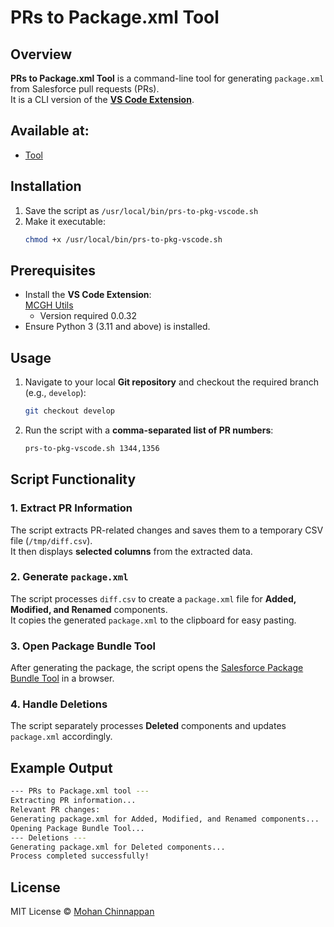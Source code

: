 # PRs to Package.xml Tool  

## Overview  
**PRs to Package.xml Tool** is a command-line tool for generating `package.xml` from Salesforce pull requests (PRs).  
It is a CLI version of the **[VS Code Extension](https://marketplace.visualstudio.com/items?itemName=mohanc5.mcghutils)**.

## Available at:
- [Tool](./prs-to-pkg-vscode.sh)


## Installation  

1. Save the script as `/usr/local/bin/prs-to-pkg-vscode.sh`
2. Make it executable:  
   ```bash
   chmod +x /usr/local/bin/prs-to-pkg-vscode.sh
   ```

## Prerequisites  

- Install the **VS Code Extension**:  
  [MCGH Utils](https://marketplace.visualstudio.com/items?itemName=mohanc5.mcghutils)
  - Version required 0.0.32
- Ensure Python 3 (3.11 and above) is installed.

## Usage  

1. Navigate to your local **Git repository** and checkout the required branch (e.g., `develop`):
   ```bash
   git checkout develop
   ```
2. Run the script with a **comma-separated list of PR numbers**:
   ```bash
   prs-to-pkg-vscode.sh 1344,1356
   ```

## Script Functionality  

### 1. Extract PR Information  
The script extracts PR-related changes and saves them to a temporary CSV file (`/tmp/diff.csv`).  
It then displays **selected columns** from the extracted data.

### 2. Generate `package.xml`  
The script processes `diff.csv` to create a `package.xml` file for **Added, Modified, and Renamed** components.  
It copies the generated `package.xml` to the clipboard for easy pasting.

### 3. Open Package Bundle Tool  
After generating the package, the script opens the [Salesforce Package Bundle Tool](https://mohan-chinnappan-n5.github.io/sf/pkg-bundle/app.html?c) in a browser.

### 4. Handle Deletions  
The script separately processes **Deleted** components and updates `package.xml` accordingly.

## Example Output  

```bash
--- PRs to Package.xml tool ---
Extracting PR information...
Relevant PR changes:
Generating package.xml for Added, Modified, and Renamed components...
Opening Package Bundle Tool...
--- Deletions ---
Generating package.xml for Deleted components...
Process completed successfully!
```

## License  

MIT License © [Mohan Chinnappan](https://mohan-chinnappan-n.github.io/about/cv.html)

